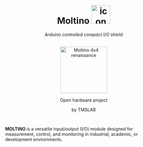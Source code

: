<h1 align="center">Moltino <img src="https://github.com/athomas1967/Moltino/blob/main/images/icon.png" alt="icon" width="60"/></h1>
<div align="center"><I> Arduino controlled compact I/O shield </div></I><br>
<p align="center"><img src="https://github.com/athomas1967/Moltino/blob/main/images/IMG_.png" alt="Moltino 4x4 renaissance" width="150"/></p>
<p align="center"> Open hardware project</p>
<p align="center"> by TMSLAB </p><br>
<p><B> MOLTINO </B> is a versatile input/output (I/O) module designed for measurement, control, and monitoring in industrial, academic, or development environments.</p>
